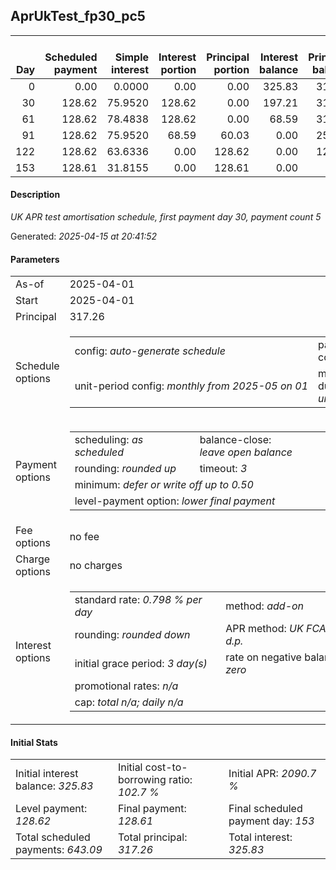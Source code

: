<h2>AprUkTest_fp30_pc5</h2>
<table>
    <thead style="vertical-align: bottom;">
        <th style="text-align: right;">Day</th>
        <th style="text-align: right;">Scheduled payment</th>
        <th style="text-align: right;">Simple interest</th>
        <th style="text-align: right;">Interest portion</th>
        <th style="text-align: right;">Principal portion</th>
        <th style="text-align: right;">Interest balance</th>
        <th style="text-align: right;">Principal balance</th>
        <th style="text-align: right;">Total simple interest</th>
        <th style="text-align: right;">Total interest</th>
        <th style="text-align: right;">Total principal</th>
    </thead>
    <tr style="text-align: right;">
        <td class="ci00">0</td>
        <td class="ci01" style="white-space: nowrap;">0.00</td>
        <td class="ci02">0.0000</td>
        <td class="ci03">0.00</td>
        <td class="ci04">0.00</td>
        <td class="ci05">325.83</td>
        <td class="ci06">317.26</td>
        <td class="ci07">0.0000</td>
        <td class="ci08">0.00</td>
        <td class="ci09">0.00</td>
    </tr>
    <tr style="text-align: right;">
        <td class="ci00">30</td>
        <td class="ci01" style="white-space: nowrap;">128.62</td>
        <td class="ci02">75.9520</td>
        <td class="ci03">128.62</td>
        <td class="ci04">0.00</td>
        <td class="ci05">197.21</td>
        <td class="ci06">317.26</td>
        <td class="ci07">75.9520</td>
        <td class="ci08">128.62</td>
        <td class="ci09">0.00</td>
    </tr>
    <tr style="text-align: right;">
        <td class="ci00">61</td>
        <td class="ci01" style="white-space: nowrap;">128.62</td>
        <td class="ci02">78.4838</td>
        <td class="ci03">128.62</td>
        <td class="ci04">0.00</td>
        <td class="ci05">68.59</td>
        <td class="ci06">317.26</td>
        <td class="ci07">154.4358</td>
        <td class="ci08">257.24</td>
        <td class="ci09">0.00</td>
    </tr>
    <tr style="text-align: right;">
        <td class="ci00">91</td>
        <td class="ci01" style="white-space: nowrap;">128.62</td>
        <td class="ci02">75.9520</td>
        <td class="ci03">68.59</td>
        <td class="ci04">60.03</td>
        <td class="ci05">0.00</td>
        <td class="ci06">257.23</td>
        <td class="ci07">230.3879</td>
        <td class="ci08">325.83</td>
        <td class="ci09">60.03</td>
    </tr>
    <tr style="text-align: right;">
        <td class="ci00">122</td>
        <td class="ci01" style="white-space: nowrap;">128.62</td>
        <td class="ci02">63.6336</td>
        <td class="ci03">0.00</td>
        <td class="ci04">128.62</td>
        <td class="ci05">0.00</td>
        <td class="ci06">128.61</td>
        <td class="ci07">294.0214</td>
        <td class="ci08">325.83</td>
        <td class="ci09">188.65</td>
    </tr>
    <tr style="text-align: right;">
        <td class="ci00">153</td>
        <td class="ci01" style="white-space: nowrap;">128.61</td>
        <td class="ci02">31.8155</td>
        <td class="ci03">0.00</td>
        <td class="ci04">128.61</td>
        <td class="ci05">0.00</td>
        <td class="ci06">0.00</td>
        <td class="ci07">325.8370</td>
        <td class="ci08">325.83</td>
        <td class="ci09">317.26</td>
    </tr>
</table>
<h4>Description</h4>
<p><i>UK APR test amortisation schedule, first payment day 30, payment count 5</i></p>
<p>Generated: <i>2025-04-15 at 20:41:52</i></p>
<h4>Parameters</h4>
<table>
    <tr>
        <td>As-of</td>
        <td>2025-04-01</td>
    </tr>
    <tr>
        <td>Start</td>
        <td>2025-04-01</td>
    </tr>
    <tr>
        <td>Principal</td>
        <td>317.26</td>
    </tr>
    <tr>
        <td>Schedule options</td>
        <td>
            <table>
                <tr>
                    <td>config: <i>auto-generate schedule</i></td>
                    <td>payment count: <i>5</i></td>
                </tr>
                <tr>
                    <td style="white-space: nowrap;">unit-period config: <i>monthly from 2025-05 on 01</i></td>
                    <td>max duration: <i>unlimited</i></td>
                </tr>
            </table>
        </td>
    </tr>
    <tr>
        <td>Payment options</td>
        <td>
            <table>
                <tr>
                    <td>scheduling: <i>as scheduled</i></td>
                    <td>balance-close: <i>leave&nbsp;open&nbsp;balance</i></td>
                </tr>
                <tr>
                    <td>rounding: <i>rounded up</i></td>
                    <td>timeout: <i>3</i></td>
                </tr>
                <tr>
                    <td colspan='2'>minimum: <i>defer&nbsp;or&nbsp;write&nbsp;off&nbsp;up&nbsp;to&nbsp;0.50</i></td>
                </tr>
                <tr>
                    <td colspan='2'>level-payment option: <i>lower&nbsp;final&nbsp;payment</i></td>
                </tr>
            </table>
        </td>
    </tr>
    <tr>
        <td>Fee options</td>
        <td>no fee
        </td>
    </tr>
    <tr>
        <td>Charge options</td>
        <td>no charges
        </td>
    </tr>
    <tr>
        <td>Interest options</td>
        <td>
            <table>
                <tr>
                    <td>standard rate: <i>0.798 % per day</i></td>
                    <td>method: <i>add-on</i></td>
                </tr>
                <tr>
                    <td>rounding: <i>rounded down</i></td>
                    <td>APR method: <i>UK FCA to 1 d.p.</i></td>
                </tr>
                <tr>
                    <td>initial grace period: <i>3 day(s)</i></td>
                    <td>rate on negative balance: <i>zero</i></td>
                </tr>
                <tr>
                    <td colspan="2">promotional rates: <i><i>n/a</i></i></td>
                </tr>
                <tr>
                    <td colspan="2">cap: <i>total <i>n/a</i>; daily <i>n/a</i></td>
                </tr>
            </table>
        </td>
    </tr>
</table>
<h4>Initial Stats</h4>
<table>
    <tr>
        <td>Initial interest balance: <i>325.83</i></td>
        <td>Initial cost-to-borrowing ratio: <i>102.7 %</i></td>
        <td>Initial APR: <i>2090.7 %</i></td>
    </tr>
    <tr>
        <td>Level payment: <i>128.62</i></td>
        <td>Final payment: <i>128.61</i></td>
        <td>Final scheduled payment day: <i>153</i></td>
    </tr>
    <tr>
        <td>Total scheduled payments: <i>643.09</i></td>
        <td>Total principal: <i>317.26</i></td>
        <td>Total interest: <i>325.83</i></td>
    </tr>
</table>
